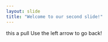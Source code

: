 ```yaml
---
layout: slide
title: "Welcome to our second slide!"
---
```

this a pull
Use the left arrow to go back!
